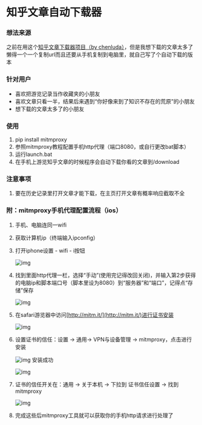# 知乎文章自动下载器

### 想法来源

之前在用这个[知乎文章下载器项目（by chenluda）](https://github.com/chenluda/zhihu-download)，但是我想下载的文章太多了懒得一个一个复制url而且还要从手机复制到电脑里，就自己写了个自动下载的版本

### 针对用户

- 喜欢把游览记录当作收藏夹的小朋友
- 喜欢文章只看一半，结果后来遇到“你好像来到了知识不存在的荒原”的小朋友
- 想下载的文章太多了的小朋友

### 使用

1. pip install mitmproxy
2. 参照mitmproxy教程配置手机http代理（端口8080，或自行更改bat脚本）
3. 运行launch.bat
4. 在手机上游览知乎文章的时候程序会自动下载你看的文章到/download

### 注意事项

1. 要在历史记录里打开文章才能下载，在主页打开文章有概率响应截取不全

### 附：mitmproxy手机代理配置流程（ios）

1. 手机、电脑连同一wifi
2. 获取计算机ip（终端输入ipconfig）
3. 打开iphone设置 - wifi - i按钮

   ![img](readme_img/a1.png)
4. 找到里面http代理一栏，选择“手动”(使用完记得改回关闭)，并输入第2步获得的电脑ip和脚本端口号（脚本里设为8080）到“服务器”和“端口”，记得点“存储”保存

   ![img](readme_img/a2.png)
5. 在safari游览器中访问[http://mitm.it/](http://mitm.it/)进行证书安装

   ![img](readme_img/a3.png)
6. 设置证书的信任：设置 -> 通用-> VPN与设备管理 ->  mitmproxy，点击进行安装

   ![img](readme_img/a4.png)
   安装成功

   ![img](readme_img/a5.png)
7. 证书的信任开关在：通用 -> 关于本机 -> 下拉到 证书信任设置 -> 找到mitmproxy

   ![img](readme_img/a6.png)
8. 完成这些后mitmproxy工具就可以获取你的手机http请求进行处理了
